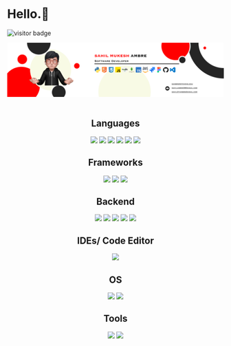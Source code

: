# Hello.👋
<img align="left" src="https://visitor-badge.laobi.icu/badge?page_id=sahilambre" alt="visitor badge"/> <br/>


<div align="center">
  <a href="" />
   <img src="Group 1 copy.png" />
</div> 
  </a> 


<div align="center">

<!--
  [![Contribution Stats](https://github-contribution-stats.vercel.app/api/?username=sahilambre)](https://github.com/LordDashMe/github-contribution-stats/)
</div>
-->

<br>

<!--Languages -->
<div align="center">
  <h2>Languages</h2>
  
  ![](https://img.shields.io/badge/Code-HTML5-informational?style=flat&logo=html5&logoColor=white&color=brightgreen)
  ![](https://img.shields.io/badge/Code-CSS3-informational?style=flat&logo=css3&logoColor=white&color=brightgreen)
  ![](https://img.shields.io/badge/Code-JavaScript-informational?style=flat&logo=javascript&logoColor=white&color=brightgreen)
  ![](https://img.shields.io/badge/Code-TypeScript-informational?style=flat&logo=typescript&logoColor=white&color=brightgreen)
  ![](https://img.shields.io/badge/Code-Python-informational?style=flat&logo=python&logoColor=white&color=brightgreen)
  ![](https://img.shields.io/badge/Code-Java-informational?style=flat&logo=java&logoColor=white&color=brightgreen)

  <h2>Frameworks</h2>
  
  ![](https://img.shields.io/badge/Code-ReactJS-informational?style=flat&logo=react&logoColor=white&color=brightgreen)
  ![](https://img.shields.io/badge/Code-Bootstrap-informational?style=flat&logo=bootstrap&logoColor=white&color=brightgreen)
  ![](https://img.shields.io/badge/Code-Materlialize-informational?style=flat&logo=Materlialize&logoColor=white&color=brightgreen)


  <h2>Backend</h2>
  
  ![](https://img.shields.io/badge/Code-NodeJS-informational?style=flat&logo=node.js&logoColor=white&color=brightgreen)
  ![](https://img.shields.io/badge/Code-Express-informational?style=flat&logo=express&logoColor=white&color=brightgreen)
  ![](https://img.shields.io/badge/Database-MongoDB-informational?style=flat&logo=mongodb&logoColor=white&color=brightgreen)
  ![](https://img.shields.io/badge/Database-MySQL-informational?style=flat&logo=mysql&logoColor=white&color=brightgreen)
  ![](https://img.shields.io/badge/Cloud-AWS-informational?style=flat&logo=amazon&logoColor=white&color=brightgreen)

  <h2>IDEs/ Code Editor</h2>

  ![](https://img.shields.io/badge/Editor-VSCode-informational?style=flat&logo=visualstudiocode&logoColor=white&color=brightgreen)

  <h2>OS</h2>
  
  ![](https://img.shields.io/badge/OS-Windows-informational?style=flat&logo=windows&logoColor=white&color=brightgreen)
  ![](https://img.shields.io/badge/OS-MacOS-informational?style=flat&logo=macos&logoColor=white&color=brightgreen) 

  <h2>Tools</h2>
  
  ![](https://img.shields.io/badge/Tools-Git-informational?style=flat&logo=git&logoColor=white&color=brightgreen)
  ![](https://img.shields.io/badge/Tools-Docker-informational?style=flat&logo=docker&logoColor=white&color=brightgreen)
  
  
</div>


<!-- 
##Github Trophies

[![Sahil's Github Trophies](https://github-profile-trophy.vercel.app/?username=sahilambre&theme=onedark&column=3&margin-w=15&margin-h=15)](https://github.com/rahulkarda/readme-components) 
--->




 
